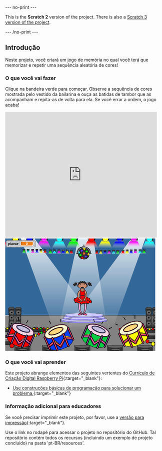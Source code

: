 --- no-print ---

This is the **Scratch 2** version of the project. There is also a [Scratch 3 version of the project](https://projects.raspberrypi.org/pt-BR/projects/memory).

--- /no-print ---

## Introdução

Neste projeto, você criará um jogo de memória no qual você terá que memorizar e repetir uma sequência aleatória de cores!

### O que você vai fazer

Clique na bandeira verde para começar. Observe a sequência de cores mostrada pelo vestido da bailarina e ouça as batidas de tambor que as acompanham e repita-as de volta para ela. Se você errar a ordem, o jogo acaba!

<div class="scratch-preview">
  <iframe allowtransparency="true" width="485" height="402" src="https://scratch.mit.edu/projects/embed/239046838/?autostart=false" frameborder="0"></iframe>
  <img src="images/colour-final.png">
</div>

### O que você vai aprender

Este projeto abrange elementos das seguintes vertentes do [Currículo de Criação Digital Raspberry Pi](http://rpf.io/curriculum){:target="_blank"}:

+ [Use construções básicas de programação para solucionar um problema.](https://www.raspberrypi.org/curriculum/programming/builder){:target="_blank"}

### Informação adicional para educadores

Se você precisar imprimir este projeto, por favor, use a [versão para impressão](https://projects.raspberrypi.org/pt-BR/projects/memory-scratch2/print){:target="_blank"}.

Use o link no rodapé para acessar o projeto no repositório do GitHub. Tal repositório contém todos os recursos (incluindo um exemplo de projeto concluído) na pasta 'pt-BR/resources'.